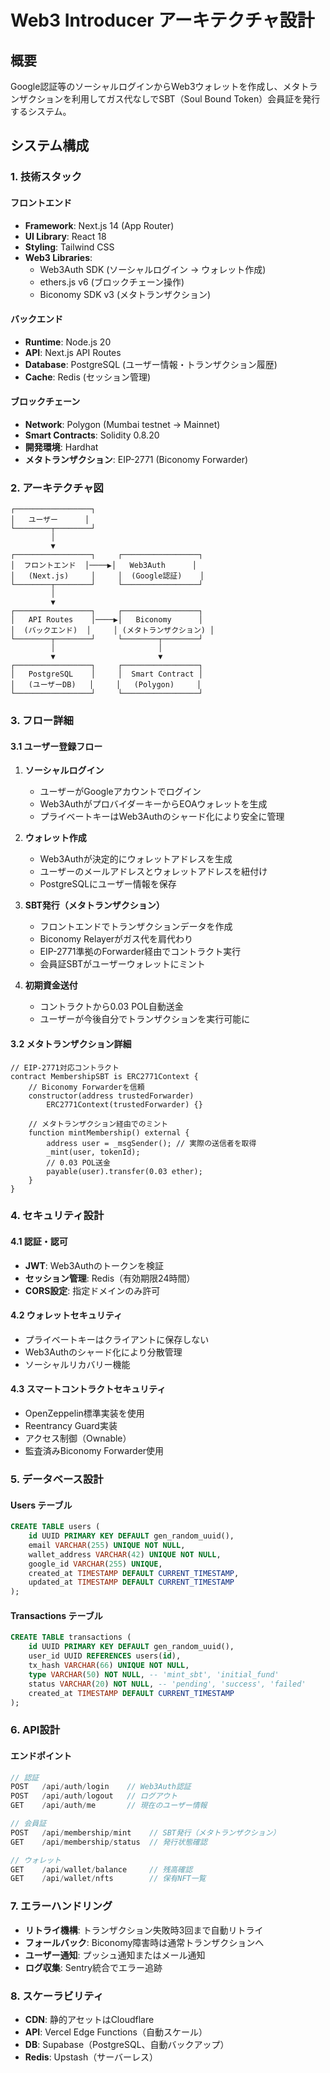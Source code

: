 # Web3 Introducer アーキテクチャ設計

## 概要
Google認証等のソーシャルログインからWeb3ウォレットを作成し、メタトランザクションを利用してガス代なしでSBT（Soul Bound Token）会員証を発行するシステム。

## システム構成

### 1. 技術スタック

#### フロントエンド
- **Framework**: Next.js 14 (App Router)
- **UI Library**: React 18
- **Styling**: Tailwind CSS
- **Web3 Libraries**:
  - Web3Auth SDK (ソーシャルログイン → ウォレット作成)
  - ethers.js v6 (ブロックチェーン操作)
  - Biconomy SDK v3 (メタトランザクション)

#### バックエンド
- **Runtime**: Node.js 20
- **API**: Next.js API Routes
- **Database**: PostgreSQL (ユーザー情報・トランザクション履歴)
- **Cache**: Redis (セッション管理)

#### ブロックチェーン
- **Network**: Polygon (Mumbai testnet → Mainnet)
- **Smart Contracts**: Solidity 0.8.20
- **開発環境**: Hardhat
- **メタトランザクション**: EIP-2771 (Biconomy Forwarder)

### 2. アーキテクチャ図

```
┌─────────────────┐
│   ユーザー      │
└────────┬────────┘
         │
         ▼
┌─────────────────┐     ┌─────────────────┐
│  フロントエンド  │────▶│   Web3Auth      │
│   (Next.js)     │     │  (Google認証)    │
└────────┬────────┘     └─────────────────┘
         │
         ▼
┌─────────────────┐     ┌─────────────────┐
│   API Routes    │────▶│   Biconomy      │
│  (バックエンド)  │     │ (メタトランザクション) │
└────────┬────────┘     └────────┬────────┘
         │                       │
         ▼                       ▼
┌─────────────────┐     ┌─────────────────┐
│   PostgreSQL    │     │  Smart Contract │
│   (ユーザーDB)   │     │   (Polygon)     │
└─────────────────┘     └─────────────────┘
```

### 3. フロー詳細

#### 3.1 ユーザー登録フロー

1. **ソーシャルログイン**
   - ユーザーがGoogleアカウントでログイン
   - Web3AuthがプロバイダーキーからEOAウォレットを生成
   - プライベートキーはWeb3Authのシャード化により安全に管理

2. **ウォレット作成**
   - Web3Authが決定的にウォレットアドレスを生成
   - ユーザーのメールアドレスとウォレットアドレスを紐付け
   - PostgreSQLにユーザー情報を保存

3. **SBT発行（メタトランザクション）**
   - フロントエンドでトランザクションデータを作成
   - Biconomy Relayerがガス代を肩代わり
   - EIP-2771準拠のForwarder経由でコントラクト実行
   - 会員証SBTがユーザーウォレットにミント

4. **初期資金送付**
   - コントラクトから0.03 POL自動送金
   - ユーザーが今後自分でトランザクションを実行可能に

#### 3.2 メタトランザクション詳細

```solidity
// EIP-2771対応コントラクト
contract MembershipSBT is ERC2771Context {
    // Biconomy Forwarderを信頼
    constructor(address trustedForwarder) 
        ERC2771Context(trustedForwarder) {}
    
    // メタトランザクション経由でのミント
    function mintMembership() external {
        address user = _msgSender(); // 実際の送信者を取得
        _mint(user, tokenId);
        // 0.03 POL送金
        payable(user).transfer(0.03 ether);
    }
}
```

### 4. セキュリティ設計

#### 4.1 認証・認可
- **JWT**: Web3Authのトークンを検証
- **セッション管理**: Redis（有効期限24時間）
- **CORS設定**: 指定ドメインのみ許可

#### 4.2 ウォレットセキュリティ
- プライベートキーはクライアントに保存しない
- Web3Authのシャード化により分散管理
- ソーシャルリカバリー機能

#### 4.3 スマートコントラクトセキュリティ
- OpenZeppelin標準実装を使用
- Reentrancy Guard実装
- アクセス制御（Ownable）
- 監査済みBiconomy Forwarder使用

### 5. データベース設計

#### Users テーブル
```sql
CREATE TABLE users (
    id UUID PRIMARY KEY DEFAULT gen_random_uuid(),
    email VARCHAR(255) UNIQUE NOT NULL,
    wallet_address VARCHAR(42) UNIQUE NOT NULL,
    google_id VARCHAR(255) UNIQUE,
    created_at TIMESTAMP DEFAULT CURRENT_TIMESTAMP,
    updated_at TIMESTAMP DEFAULT CURRENT_TIMESTAMP
);
```

#### Transactions テーブル
```sql
CREATE TABLE transactions (
    id UUID PRIMARY KEY DEFAULT gen_random_uuid(),
    user_id UUID REFERENCES users(id),
    tx_hash VARCHAR(66) UNIQUE NOT NULL,
    type VARCHAR(50) NOT NULL, -- 'mint_sbt', 'initial_fund'
    status VARCHAR(20) NOT NULL, -- 'pending', 'success', 'failed'
    created_at TIMESTAMP DEFAULT CURRENT_TIMESTAMP
);
```

### 6. API設計

#### エンドポイント

```typescript
// 認証
POST   /api/auth/login    // Web3Auth認証
POST   /api/auth/logout   // ログアウト
GET    /api/auth/me       // 現在のユーザー情報

// 会員証
POST   /api/membership/mint    // SBT発行（メタトランザクション）
GET    /api/membership/status  // 発行状態確認

// ウォレット
GET    /api/wallet/balance     // 残高確認
GET    /api/wallet/nfts        // 保有NFT一覧
```

### 7. エラーハンドリング

- **リトライ機構**: トランザクション失敗時3回まで自動リトライ
- **フォールバック**: Biconomy障害時は通常トランザクションへ
- **ユーザー通知**: プッシュ通知またはメール通知
- **ログ収集**: Sentry統合でエラー追跡

### 8. スケーラビリティ

- **CDN**: 静的アセットはCloudflare
- **API**: Vercel Edge Functions（自動スケール）
- **DB**: Supabase（PostgreSQL、自動バックアップ）
- **Redis**: Upstash（サーバーレス）